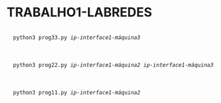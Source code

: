 # TRABALHO1-LABREDES


<code>
  python3 prog33.py <i>ip-interface1-máquina3</i>
</code>
<br></br>
<code>
  python3 prog22.py <i>ip-interface1-máquina2</i> <i>ip-interface1-máquina3</i>
</code>
<br></br>
<code>
  python3 prog11.py <i>ip-interface1-máquina2</i>
</code>
